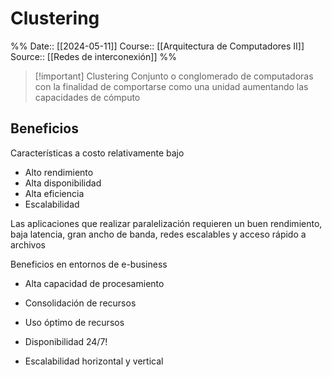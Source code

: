 # Clustering

%%
Date:: [[2024-05-11]]
Course:: [[Arquitectura de Computadores II]]
Source:: [[Redes de interconexión]]
%%


>[!important] Clustering
>Conjunto o conglomerado de computadoras con la finalidad de comportarse como una unidad aumentando las capacidades de cómputo


## Beneficios

Características a costo relativamente bajo
- Alto rendimiento
- Alta disponibilidad 
- Alta eficiencia
- Escalabilidad

Las aplicaciones que realizar paralelización requieren un buen rendimiento, baja latencia, gran ancho de banda, redes escalables y acceso rápido a archivos

Beneficios en entornos de e-business
- Alta capacidad de procesamiento
- Consolidación de recursos
- Uso óptimo de recursos

- Disponibilidad 24/7!
- Escalabilidad horizontal y vertical



